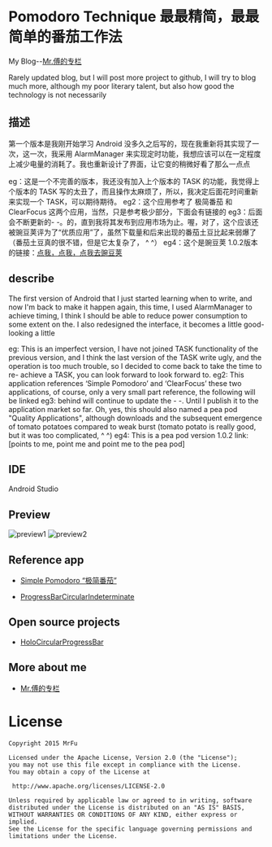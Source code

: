 Pomodoro Technique 最最精简，最最简单的番茄工作法
=====================

My Blog--[Mr.傅的专栏](http://blog.csdn.net/fu222cs98/)

Rarely updated blog, but I will post more project to github, I will try to blog much more, although my poor literary talent, but also how good the technology is not necessarily

## 描述

第一个版本是我刚开始学习 Android 没多久之后写的，现在我重新将其实现了一次，这一次，我采用 AlarmManager 来实现定时功能，我想应该可以在一定程度上减少电量的消耗了。我也重新设计了界面，让它变的稍微好看了那么一点点

eg：这是一个不完善的版本，我还没有加入上个版本的 TASK 的功能，我觉得上个版本的 TASK 写的太丑了，而且操作太麻烦了，所以，我决定后面花时间重新来实现一个 TASK，可以期待期待。
eg2：这个应用参考了 极简番茄 和 ClearFocus 这两个应用，当然，只是参考极少部分，下面会有链接的
eg3：后面会不断更新的- -。的，直到我将其发布到应用市场为止。喔，对了，这个应该还被豌豆荚评为了“优质应用”了，虽然下载量和后来出现的番茄土豆比起来弱爆了（番茄土豆真的很不错，但是它太复杂了， ^ ^）
eg4：这个是豌豆荚 1.0.2版本的链接：[点我，点我，点我去豌豆荚](http://www.wandoujia.com/apps/com.android.tomatotask)

## describe

The first version of Android that I just started learning when to write, and now I'm back to make it happen again, this time, I used AlarmManager to achieve timing, I think I should be able to reduce power consumption to some extent on the. I also redesigned the interface, it becomes a little good-looking a little

eg: This is an imperfect version, I have not joined TASK functionality of the previous version, and I think the last version of the TASK write ugly, and the operation is too much trouble, so I decided to come back to take the time to re- achieve a TASK, you can look forward to look forward to.
eg2: This application references ‘Simple Pomodoro’ and ‘ClearFocus’ these two applications, of course, only a very small part reference, the following will be linked
eg3: behind will continue to update the - -. Until I publish it to the application market so far. Oh, yes, this should also named a pea pod "Quality Applications", although downloads and the subsequent emergence of tomato potatoes compared to weak burst (tomato potato is really good, but it was too complicated, ^ ^)
eg4: This is a pea pod version 1.0.2 link: [points to me, point me and point me to the pea pod]

## IDE

Android Studio

## Preview

![preview1](http://ww4.sinaimg.cn/bmiddle/005tyPhMgw1eqq95eta63j30g40si0ty.jpg)
![preview2](http://ww1.sinaimg.cn/bmiddle/005tyPhMgw1eqq95h2aaxj30g00sg3zm.jpg)

## Reference app

* [Simple Pomodoro “极简番茄”](http://blog.dacer.im/myapps/cn/index.html)

* [ProgressBarCircularIndeterminate](https://play.google.com/store/apps/details?id=personal.andreabasso.clearfocus)


## Open source projects

* [HoloCircularProgressBar](https://github.com/passsy/android-holocircularprogressbar)


## More about me

* [Mr.傅的专栏](http://blog.csdn.net/fu222cs98)

License
============

    Copyright 2015 MrFu

	Licensed under the Apache License, Version 2.0 (the "License");
	you may not use this file except in compliance with the License.
	You may obtain a copy of the License at

     http://www.apache.org/licenses/LICENSE-2.0

	Unless required by applicable law or agreed to in writing, software
	distributed under the License is distributed on an "AS IS" BASIS,
	WITHOUT WARRANTIES OR CONDITIONS OF ANY KIND, either express or implied.
	See the License for the specific language governing permissions and
	limitations under the License.
